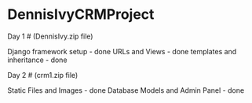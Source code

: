 # DennisIvyCRMProject


Day 1 #  (DennisIvy.zip file)

Django framework setup - done
URLs and Views - done
templates and inheritance - done

Day 2 # (crm1.zip file)

Static Files and Images - done
Database Models and Admin Panel - done
